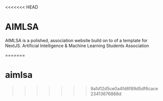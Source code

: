 <<<<<<< HEAD
# AIMLSA

AIMLSA is a polished, association website build on to of a template for NextJS. Artificial Intelligence & Machine Learning Students Association

=======
# aimlsa
>>>>>>> 9a1d12d5ce0a4fd6f89d5df6cace23413676888d
